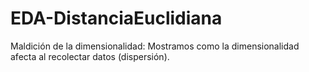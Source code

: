 # EDA-DistanciaEuclidiana
Maldición de la dimensionalidad: Mostramos como la dimensionalidad afecta al recolectar datos (dispersión).
